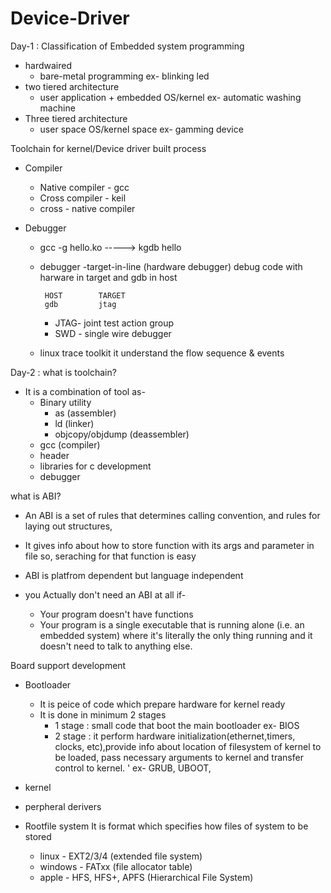 # Device-Driver
Day-1 : 
Classification of Embedded system programming
 * hardwaired 
   * bare-metal programming
     ex- blinking led
 * two tiered architecture
   * user application + embedded OS/kernel
     ex- automatic washing machine
 * Three tiered architecture
   *   user space
      OS/kernel space
      ex- gamming device

Toolchain for kernel/Device driver built process
  * Compiler
    * Native compiler - gcc
    * Cross compiler  - keil
    * cross - native compiler
    
  * Debugger
    * gcc -g hello.ko -----> kgdb hello
    * debugger -target-in-line  (hardware debugger)
      debug code with harware in target and gdb in host
      
           HOST        TARGET
           gdb         jtag 
           
      * JTAG- joint test action group
      * SWD - single wire debugger
    * linux trace toolkit
      it understand the flow sequence & events
      
      
Day-2 :
what is toolchain?
* It is a combination of tool as-
  * Binary utility
     * as (assembler)
     * ld (linker)
     * objcopy/objdump (deassembler)
  * gcc (compiler)
  * header
  * libraries for c development
  * debugger

what is ABI?

 * An ABI is a set of rules that determines calling convention, and rules for laying out structures,
 * It gives info about how to store function with its args and parameter in file so, seraching for that function is easy 
 * ABI is platfrom dependent but language independent

 * you Actually don't need an ABI at all if-
   * Your program doesn't have functions
   * Your program is a single executable that is running alone (i.e. an embedded system) 
     where it's literally the only thing running and it doesn't need to talk to anything else.

Board support development
 * Bootloader
   * It is peice of code which prepare hardware for kernel ready
   * It is done in minimum 2 stages
     * 1 stage : small code that boot the main bootloader 
              ex- BIOS
     * 2 stage : it perform hardware initialization(ethernet,timers, clocks, etc),provide info about location of filesystem of kernel to be loaded, pass necessary arguments to                   kernel and transfer control to kernel. '
              ex- GRUB, UBOOT,
 * kernel
 
 * perpheral derivers
 
 * Rootfile system
   It is format which specifies how files of system to be stored
    * linux   - EXT2/3/4        (extended file system)
    * windows - FATxx           (file allocator table)
    * apple   - HFS, HFS+, APFS (Hierarchical File System) 



  
